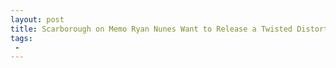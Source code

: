 ```yaml
---
layout: post
title: Scarborough on Memo Ryan Nunes Want to Release a Twisted Distorted Lie to Feed the Paranoid Maniacal Desires of Trump
tags:
 -
---
```


